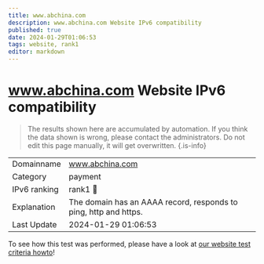 ```yaml
---
title: www.abchina.com
description: www.abchina.com Website IPv6 compatibility
published: true
date: 2024-01-29T01:06:53
tags: website, rank1
editor: markdown
---
```


# www.abchina.com Website IPv6 compatibility

> The results shown here are accumulated by automation. If you think the data shown is wrong, please contact the administrators. 
> Do not edit this page manually, it will get overwritten.
{.is-info}


|   |   |
| - | - |
| Domainname | www.abchina.com
| Category | payment |
| IPv6 ranking | rank1 :1st_place_medal: |
| Explanation | The domain has an AAAA record, responds to ping, http and https. |
| Last Update | 2024-01-29 01:06:53 |

To see how this test was performed, please have a look at [our website test criteria howto](/howto/testcriteria/website)!

